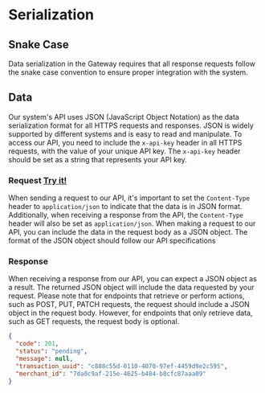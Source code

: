 # Serialization

## Snake Case

Data serialization in the Gateway requires that all response requests follow the snake case convention to ensure proper integration with the system.

## Data

Our system's API uses JSON (JavaScript Object Notation) as the data serialization format for all HTTPS requests and responses. JSON is widely supported by different systems and is easy to read and manipulate. To access our API, you need to include the `x-api-key` header in all HTTPS requests, with the value of your unique API key. The `x-api-key` header should be set as a string that represents your API key.

### Request <a href="https://sandbox-api-payments.zrobank.xyz/api/documentation" class="try-btn">Try it!</a>

When sending a request to our API, it's important to set the `Content-Type` header to `application/json` to indicate that the data is in JSON format. Additionally, when receiving a response from the API, the `Content-Type` header will also be set as `application/json`. When making a request to our API, you can include the data in the request body as a JSON object. The format of the JSON object should follow our API specifications

### Response

When receiving a response from our API, you can expect a JSON object as a result. The returned JSON object will include the data requested by your request. Please note that for endpoints that retrieve or perform actions, such as POST, PUT, PATCH requests, the request should include a JSON object in the request body. However, for endpoints that only retrieve data, such as GET requests, the request body is optional.

```json title='Response Example'
{
  "code": 201,
  "status": "pending",
  "message": null,
  "transaction_uuid": "c808c55d-0110-4070-97ef-4459d9e2c595",
  "merchant_id": "7da0c9af-215e-4625-b484-b8cfc87aaa09"
}
```
